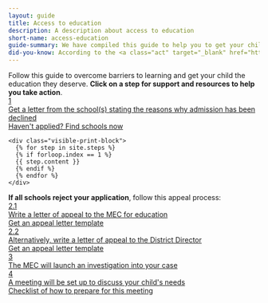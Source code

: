 ```yaml
---
layout: guide
title: Access to education
description: A description about access to education
short-name: access-education
guide-summary: We have compiled this guide to help you to get your child educated if they have been denied access to education due to additional support needs.
did-you-know: According to the <a class="act" target="_blank" href="https://www.acts.co.za/south-african-schools-act/index.html"> <i class="fa fa-fw fa-gavel" aria-hidden="true"></i> Basic Education Laws Amendment Act, 2011</a> every child in South Africa has the right to an education. If your child has been denied access to education because they have special needs, you can challenge this.
---
```

<div class="guide">
  <div class="description">Follow this guide to overcome barriers to learning and get your child the education they deserve. <b>Click on a step for support and resources to help you take action</b>.</div>

  <div class="step-wrap">
    <a href="1" class="single-step">
      <div class="circle">1</div>
      <div class="content">Get a letter from the school(s) stating the reasons why admission has been declined</div>
      <div class="cta">Haven't applied? Find schools now<i class="fa fa-fw fa-search" aria-hidden="true"></i></div>
    </a>

    <div class="visible-print-block">
      {% for step in site.steps %}
      {% if forloop.index == 1 %}
      {{ step.content }}
      {% endif %}
      {% endfor %}
    </div>
  </div>

  <div class="comment"><b>If all schools reject your application</b>, follow this appeal process:</div>

  <div class="step-wrap">
    <a href="2-1" class="single-step">
      <div class="circle">2.1</div>
      <div class="content">Write a letter of appeal to the MEC for education</div>
      <div class="cta">Get an appeal letter template <i class="fa fa-fw fa-file-text-o" aria-hidden="true"></i></div>
    </a>
  </div>

  <div class="step-wrap">
    <a href="2-2" class="single-step">
      <div class="circle">2.2</div>
      <div class="content">Alternatively, write a letter of appeal to the District Director</div>
      <div class="cta">Get an appeal letter template <i class="fa fa-fw fa-file-text-o" aria-hidden="true"></i></div>
    </a>
  </div>

  <div class="step-wrap">
    <a href="3" class="single-step">
      <div class="circle">3</div>
      <div class="content">The MEC will launch an investigation into your case</div>
    </a>
  </div>

  <div class="step-wrap">
    <a href="4" class="single-step">
      <div class="circle">4</div>
      <div class="content">A meeting will be set up to discuss your child's needs</div>
      <div class="cta">Checklist of how to prepare for this meeting<i class="fa fa-fw fa-list-ul" aria-hidden="true"></i></div>
    </a>
  </div>
</div>